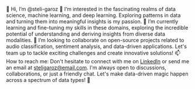 👋 Hi, I’m @steli-garoz
👀 I’m interested in the fascinating realms of data science, machine learning, and deep learning. Exploring patterns in data and turning them into meaningful insights is my passion.
🌱 I’m currently learning and fine-tuning my skills in these domains, exploring the incredible potential of understanding and deriving insights from diverse data modalities.
💞️ I’m looking to collaborate on open-source projects related to audio classification, sentiment analysis, and data-driven applications. Let's team up to tackle exciting challenges and create innovative solutions!
📫 How to reach me: Don't hesitate to connect with me on [LinkedIn](https://www.linkedin.com/in/Stelios-Anastasakis) or send me an email at steligaroz@email.com. I'm always open to discussions, collaborations, or just a friendly chat. Let's make data-driven magic happen across a spectrum of data types! 🚀
